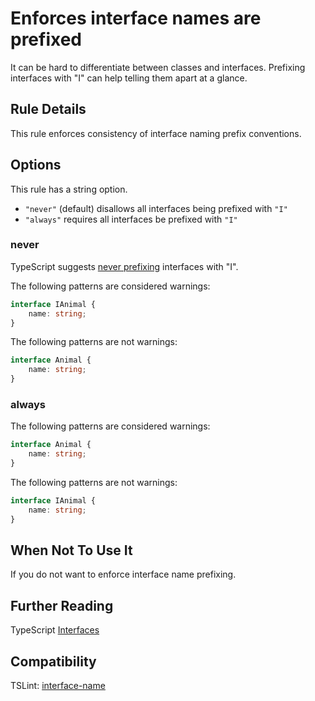 # Enforces interface names are prefixed

It can be hard to differentiate between classes and interfaces.
Prefixing interfaces with "I" can help telling them apart at a glance.

## Rule Details

This rule enforces consistency of interface naming prefix conventions.

## Options

This rule has a string option.

* `"never"` (default) disallows all interfaces being prefixed with `"I"`
* `"always"` requires all interfaces be prefixed with `"I"`

### never

TypeScript suggests [never prefixing](https://github.com/Microsoft/TypeScript/wiki/Coding-guidelines#names) interfaces with "I".

The following patterns are considered warnings:

```ts
interface IAnimal {
    name: string;
}
```

The following patterns are not warnings:

```ts
interface Animal {
    name: string;
}
```

### always

The following patterns are considered warnings:

```ts
interface Animal {
    name: string;
}
```

The following patterns are not warnings:

```ts
interface IAnimal {
    name: string;
}
```

## When Not To Use It

If you do not want to enforce interface name prefixing.

## Further Reading

TypeScript [Interfaces](https://www.typescriptlang.org/docs/handbook/interfaces.html)

## Compatibility

TSLint: [interface-name](https://palantir.github.io/tslint/rules/interface-name/)
